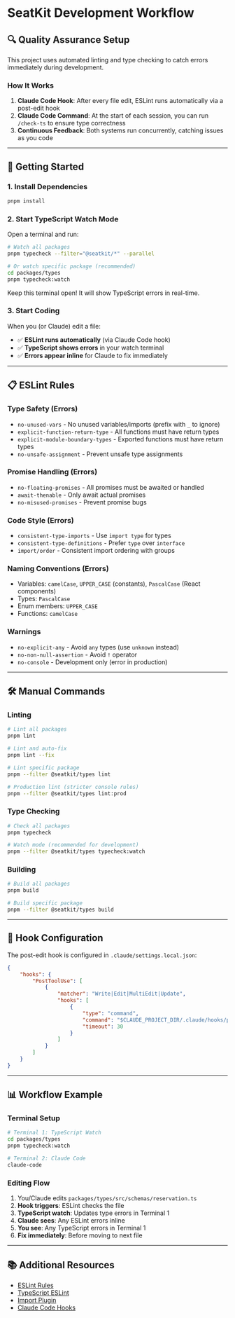 # SeatKit Development Workflow

## 🔍 Quality Assurance Setup

This project uses automated linting and type checking to catch errors immediately during development.

### How It Works

1. **Claude Code Hook**: After every file edit, ESLint runs automatically via a post-edit hook
2. **Claude Code Command**: At the start of each session, you can run `/check-ts` to ensure type correctness
3. **Continuous Feedback**: Both systems run concurrently, catching issues as you code

---

## 🚀 Getting Started

### 1. Install Dependencies

```bash
pnpm install
```

### 2. Start TypeScript Watch Mode

Open a terminal and run:

```bash
# Watch all packages
pnpm typecheck --filter="@seatkit/*" --parallel

# Or watch specific package (recommended)
cd packages/types
pnpm typecheck:watch
```

Keep this terminal open! It will show TypeScript errors in real-time.

### 3. Start Coding

When you (or Claude) edit a file:

- ✅ **ESLint runs automatically** (via Claude Code hook)
- ✅ **TypeScript shows errors** in your watch terminal
- ✅ **Errors appear inline** for Claude to fix immediately

---

## 📋 ESLint Rules

### Type Safety (Errors)

- `no-unused-vars` - No unused variables/imports (prefix with `_` to ignore)
- `explicit-function-return-type` - All functions must have return types
- `explicit-module-boundary-types` - Exported functions must have return types
- `no-unsafe-assignment` - Prevent unsafe type assignments

### Promise Handling (Errors)

- `no-floating-promises` - All promises must be awaited or handled
- `await-thenable` - Only await actual promises
- `no-misused-promises` - Prevent promise bugs

### Code Style (Errors)

- `consistent-type-imports` - Use `import type` for types
- `consistent-type-definitions` - Prefer `type` over `interface`
- `import/order` - Consistent import ordering with groups

### Naming Conventions (Errors)

- Variables: `camelCase`, `UPPER_CASE` (constants), `PascalCase` (React components)
- Types: `PascalCase`
- Enum members: `UPPER_CASE`
- Functions: `camelCase`

### Warnings

- `no-explicit-any` - Avoid `any` types (use `unknown` instead)
- `no-non-null-assertion` - Avoid `!` operator
- `no-console` - Development only (error in production)

---

## 🛠 Manual Commands

### Linting

```bash
# Lint all packages
pnpm lint

# Lint and auto-fix
pnpm lint --fix

# Lint specific package
pnpm --filter @seatkit/types lint

# Production lint (stricter console rules)
pnpm --filter @seatkit/types lint:prod
```

### Type Checking

```bash
# Check all packages
pnpm typecheck

# Watch mode (recommended for development)
pnpm --filter @seatkit/types typecheck:watch
```

### Building

```bash
# Build all packages
pnpm build

# Build specific package
pnpm --filter @seatkit/types build
```

---

## 🔧 Hook Configuration

The post-edit hook is configured in `.claude/settings.local.json`:

```json
{
	"hooks": {
		"PostToolUse": [
			{
				"matcher": "Write|Edit|MultiEdit|Update",
				"hooks": [
					{
						"type": "command",
						"command": "$CLAUDE_PROJECT_DIR/.claude/hooks/post-edit.sh",
						"timeout": 30
					}
				]
			}
		]
	}
}
```

---

## 📊 Workflow Example

### Terminal Setup

```bash
# Terminal 1: TypeScript Watch
cd packages/types
pnpm typecheck:watch

# Terminal 2: Claude Code
claude-code
```

### Editing Flow

1. You/Claude edits `packages/types/src/schemas/reservation.ts`
2. **Hook triggers**: ESLint checks the file
3. **TypeScript watch**: Updates type errors in Terminal 1
4. **Claude sees**: Any ESLint errors inline
5. **You see**: Any TypeScript errors in Terminal 1
6. **Fix immediately**: Before moving to next file

---

## 📚 Additional Resources

- [ESLint Rules](https://eslint.org/docs/rules/)
- [TypeScript ESLint](https://typescript-eslint.io/rules/)
- [Import Plugin](https://github.com/import-js/eslint-plugin-import)
- [Claude Code Hooks](https://docs.claude.com/en/docs/claude-code/hooks)
